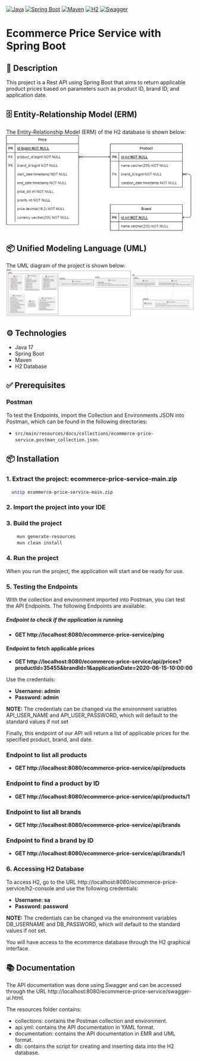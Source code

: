 [![Java](https://img.shields.io/badge/Java-ED8B00?style=for-the-badge&logo=java&logoColor=white)](https://www.oracle.com/java/technologies/javase-jdk11-downloads.html)
[![Spring Boot](https://img.shields.io/badge/Spring_Boot-6DB33F?style=for-the-badge&logo=spring&logoColor=white)](https://spring.io/projects/spring-boot)
[![Maven](https://img.shields.io/badge/Maven-C71A36?style=for-the-badge&logo=apache-maven&logoColor=white)](https://maven.apache.org/)
[![H2](https://img.shields.io/badge/H2-0078D4?style=for-the-badge&logo=h2&logoColor=white)](https://www.h2database.com/)
[![Swagger](https://img.shields.io/badge/Swagger-85EA2D?style=for-the-badge&logo=swagger&logoColor=white)](https://swagger.io/)

# Ecommerce Price Service with Spring Boot
## 📝 Description
This project is a Rest API using Spring Boot that aims to return applicable product prices based on parameters such as product ID, brand ID, and application date.

## 🗄️ Entity-Relationship Model (ERM)
The Entity-Relationship Model (ERM) of the H2 database is shown below:
![MER](src/main/resources/documentation/erm/erm_diagram.drawio.png)

## 📦 Unified Modeling Language (UML)
The UML diagram of the project is shown below:
![UML](src/main/resources/documentation/uml/ecommerce-price-service-uml.png)

## ⚙️ Technologies
- Java 17
- Spring Boot
- Maven
- H2 Database

## ✅ Prerequisites

### Postman
To test the Endpoints, import the Collection and Environments JSON into Postman, which can be found in the following directories:
- `src/main/resources/docs/collections/ecommerce-price-service.postman_collection.json`.

## 📦 Installation
### 1. Extract the project: ecommerce-price-service-main.zip
```bash
  unzip ecommerce-price-service-main.zip
```

### 2. Import the project into your IDE

### 3. Build the project
```bash
    mvn generate-resources
    mvn clean install
```

### 4. Run the project
When you run the project, the application will start and be ready for use.

### 5. Testing the Endpoints
With the collection and environment imported into Postman, you can test the API Endpoints. 
The following Endpoints are available:

##### Endpoint to check if the application is running
- **GET http://localhost:8080/ecommerce-price-service/ping**

#### Endpoint to fetch applicable prices
- **GET http://localhost:8080/ecommerce-price-service/api/prices?productId=35455&brandId=1&applicationDate=2020-06-15-10:00:00**

Use the credentials:

- **Username: admin**
- **Password: admin**

**NOTE:** The credentials can be changed via the environment variables API_USER_NAME and API_USER_PASSWORD, which will default to the standard values if not set

Finally, this endpoint of our API will return a list of applicable prices for the specified product, brand, and date.


### Endpoint to list all products
- **GET http://localhost:8080/ecommerce-price-service/api/products**

### Endpoint to find a product by ID
- **GET http://localhost:8080/ecommerce-price-service/api/products/1**

### Endpoint to list all brands
- **GET http://localhost:8080/ecommerce-price-service/api/brands**

### Endpoint to find a brand by ID
- **GET http://localhost:8080/ecommerce-price-service/api/brands/1**


### 6. Accessing H2 Database
To access H2, go to the URL http://localhost:8080/ecommerce-price-service/h2-console and use the following credentials:

- **Username: sa**
- **Password: password**

**NOTE:** The credentials can be changed via the environment variables DB_USERNAME and DB_PASSWORD, which will default to the standard values if not set.

You will have access to the ecommerce database through the H2 graphical interface.

## 📚 Documentation
The API documentation was done using Swagger and can be accessed through the URL http://localhost:8080/ecommerce-price-service/swagger-ui.html.

The resources folder contains:
- collections: contains the Postman collection and environment.
- api.yml: contains the API documentation in YAML format.
- documentation: contains the API documentation in EMR and UML format.
- db: contains the script for creating and inserting data into the H2 database.